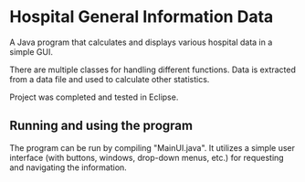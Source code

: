 # Hospital General Information Data
A Java program that calculates and displays various hospital data in a simple GUI.

There are multiple classes for handling different functions. Data is extracted from a data file and used to calculate other statistics. 

Project was completed and tested in Eclipse.

## Running and using the program
The program can be run by compiling "MainUI.java". It utilizes a simple user interface (with buttons, windows, drop-down menus, etc.) for requesting and navigating the information.
